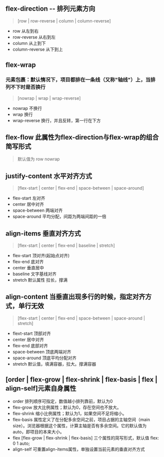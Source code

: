 ## flex-direction -- 排列元素方向
> [row | row-reverse | column | column-reverse]
+ row 从左到右
+ row-reverse 从右到左
+ column 从上到下
+ column-reverse 从下到上

## flex-wrap  
### 元素包裹：默认情况下，项目都排在一条线（又称"轴线"）上，当排列不下时是否换行
> [nowrap | wrap | wrap-reverse]
+ nowrap 不换行
+ wrap 换行
+ wrap-reverse 换行，并且反转，第一行在下方

## flex-flow 此属性为flex-direction与flex-wrap的组合简写形式
> 默认值为 row nowrap

## justify-content 水平对齐方式
> [flex-start | center | flex-end | space-between | space-around]
+ flex-start 左对齐
+ center 居中对齐
+ space-between 两端对齐
+ space-around 平均分配，间距为两端间距的一倍

## align-items 垂直对齐方式
> [flex-start | center | flex-end | baseline | stretch]
+ flex-start 顶对齐(起始点对齐)
+ flex-end 底对齐
+ center 垂直居中
+ baseline 文字基线对齐
+ stretch 默认属性 拉长，撑满

## align-content 当垂直出现多行的时候，指定对齐方式，单行无效
> [flex-start | center | flex-end | space-between | space-around | stretch]
+ flext-start 顶部对齐
+ center 居中对齐
+ flex-end 底部对齐
+ space-between 顶底两端对齐
+ space-around 顶底平均分配对齐
+ stretch 默认值，填满容器，拉大。撑满容器

## [order | flex-grow | flex-shrink | flex-basis | flex | align-self]元素自身属性
+ order 排列顺序可指定，数值越小排列靠前，默认为0
+ flex-grow 放大比例属性；默认为0，存在空间也不放大。
+ flex-shrink 缩小比例属性；默认为1，如果空间不足将缩小。
+ flex-basis 属性定义了在分配多余空间之前，项目占据的主轴空间（main size）。浏览器根据这个属性，计算主轴是否有多余空间。它的默认值为auto，即项目的本来大小。
+ flex [flex-grow | flex-shrink | flex-basis] 三个属性的简写形式，默认值 flex: 0 1 auto;
+ align-self 可重置align-items属性，单独设置当前元素的垂直对齐方式